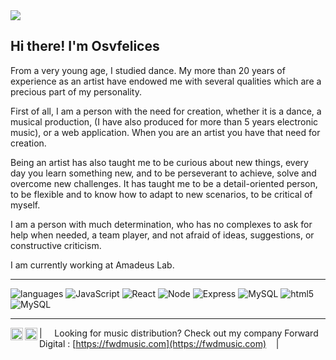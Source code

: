 <!-- Heading -->
<img src = "https://user-images.githubusercontent.com/93431645/211344139-0ad81b3c-63e6-47e1-b4dd-fca88fb2a4f2.jpg" width = auto> 
<h2> Hi there! I'm Osvfelices</h2>
<!-- Heading ENDS -->

 <!-- About section -->

From a very young age, I studied dance. My more than 20 years of experience as an artist have endowed me with several qualities which are a precious part of my personality. 

First of all, I am a person with the need for creation, whether it is a dance, a musical production, (I have also produced for more than 5 years electronic music), or a web application. When you are an artist you have that need for creation. 

Being an artist has also taught me to be curious about new things, every day you learn something new, and to be perseverant to achieve, solve and overcome new challenges. It has taught me to be a detail-oriented person, to be flexible and to know how to adapt to new scenarios, to be critical of myself.

I am a person with much determination, who has no complexes to ask for help when needed, a team player, and not afraid of ideas, suggestions, or constructive criticism.

I am currently working at Amadeus Lab.

 <!-- About section ENDS -->
 ---

<!-- Languages section -->
![languages](https://img.shields.io/static/v1?label=&message=languages:&color=000&style=flat-square)
![JavaScript](https://img.shields.io/static/v1?logo=javascript&label=&message=JavaScript&color=000&logoColor=fff&style=flat-square&link=)
![React](https://img.shields.io/static/v1?logo=react&label=&message=React.js&color=000&logoColor=fff&style=flat-square&link=)
![Node](https://img.shields.io/static/v1?logo=node.js&label=&message=Node.js&color=000&logoColor=fff&style=flat-square&link=)
![Express](https://img.shields.io/static/v1?logo=javascript&label=&message=Express.js&color=000&logoColor=fff&style=flat-square&link=)
![MySQL](https://img.shields.io/static/v1?logo=mysql&label=&message=MySQL&color=000&logoColor=fff&style=flat-square&link=)
![html5](https://img.shields.io/static/v1?logo=html5&label=&message=Html5&color=000&logoColor=fff&style=flat-square&link=)
![MySQL](https://img.shields.io/static/v1?logo=css3&label=&message=Css&color=000&logoColor=fff&style=flat-square&link=)



<!-- Languages section ENDS -->

----

<a href="https://www.instagram.com/klucasofficial/">
  <img align="left" alt="Osvfelices's Instagram" width="20px" src="https://simpleicons.now.sh/instagram/000" />
</a>
<a href="https://www.linkedin.com/in/osvfelices/">
  <img align="left" alt="Stefanie's LinkedIn" width="20px" src="https://simpleicons.now.sh/linkedin/000" />
</a>

| &nbsp;&nbsp;&nbsp; Looking for music distribution? Check out my company Forward Digital : [https://fwdmusic.com](https://fwdmusic.com) &nbsp;&nbsp;&nbsp;|&nbsp;&nbsp;&nbsp;</sub>


